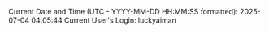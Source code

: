 Current Date and Time (UTC - YYYY-MM-DD HH:MM:SS formatted): 2025-07-04 04:05:44
Current User's Login: luckyaiman
